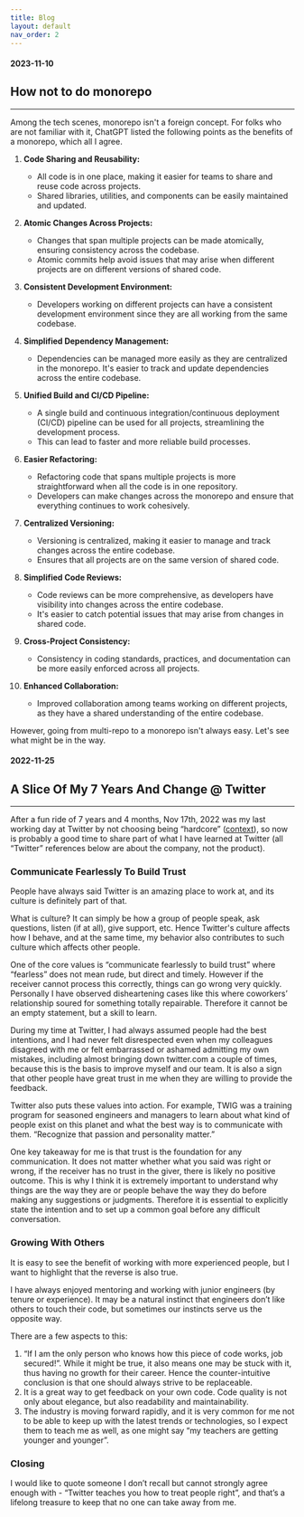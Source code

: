 ```yaml
---
title: Blog
layout: default
nav_order: 2
---
```


#### 2023-11-10


## How not to do monorepo
-------------------------

Among the tech scenes, monorepo isn't a foreign concept. For folks who are not familiar with it, ChatGPT listed the following points as the benefits of a monorepo, which all I agree.

1. **Code Sharing and Reusability:**
   - All code is in one place, making it easier for teams to share and reuse code across projects.
   - Shared libraries, utilities, and components can be easily maintained and updated.

2. **Atomic Changes Across Projects:**
   - Changes that span multiple projects can be made atomically, ensuring consistency across the codebase.
   - Atomic commits help avoid issues that may arise when different projects are on different versions of shared code.

3. **Consistent Development Environment:**
   - Developers working on different projects can have a consistent development environment since they are all working from the same codebase.

4. **Simplified Dependency Management:**
   - Dependencies can be managed more easily as they are centralized in the monorepo. It's easier to track and update dependencies across the entire codebase.

5. **Unified Build and CI/CD Pipeline:**
   - A single build and continuous integration/continuous deployment (CI/CD) pipeline can be used for all projects, streamlining the development process.
   - This can lead to faster and more reliable build processes.

6. **Easier Refactoring:**
   - Refactoring code that spans multiple projects is more straightforward when all the code is in one repository.
   - Developers can make changes across the monorepo and ensure that everything continues to work cohesively.

7. **Centralized Versioning:**
   - Versioning is centralized, making it easier to manage and track changes across the entire codebase.
   - Ensures that all projects are on the same version of shared code.

8. **Simplified Code Reviews:**
   - Code reviews can be more comprehensive, as developers have visibility into changes across the entire codebase.
   - It's easier to catch potential issues that may arise from changes in shared code.

9. **Cross-Project Consistency:**
   - Consistency in coding standards, practices, and documentation can be more easily enforced across all projects.

10. **Enhanced Collaboration:**
    - Improved collaboration among teams working on different projects, as they have a shared understanding of the entire codebase.

However, going from multi-repo to a monorepo isn't always easy. Let's see what might be in the way.





#### 2022-11-25 

## A Slice Of My 7 Years And Change @ Twitter
---------------------------------------------

After a fun ride of 7 years and 4 months, Nov 17th, 2022 was my last working day at Twitter by not choosing being “hardcore” ([context](https://gizmodo.com/elon-musk-email-be-part-of-hardcore-twitter-or-leave-1849789128)), so now is probably a good time to share part of what I have learned at Twitter (all “Twitter” references below are about the company, not the product).

### Communicate Fearlessly To Build Trust

People have always said Twitter is an amazing place to work at, and its culture is definitely part of that.

What is culture? It can simply be how a group of people speak, ask questions, listen (if at all), give support, etc. Hence Twitter's culture affects how I behave, and at the same time, my behavior also contributes to such culture which affects other people.

One of the core values is “communicate fearlessly to build trust” where “fearless” does not mean rude, but direct and timely. However if the receiver cannot process this correctly, things can go wrong very quickly. Personally I have observed disheartening cases like this where coworkers’ relationship soured for something totally repairable. Therefore it cannot be an empty statement, but a skill to learn.

During my time at Twitter, I had always assumed people had the best intentions, and I had never felt disrespected even when my colleagues disagreed with me or felt embarrassed or ashamed admitting my own mistakes, including almost bringing down twitter.com a couple of times, because this is the basis to improve myself and our team. It is also a sign that other people have great trust in me when they are willing to provide the feedback.

Twitter also puts these values into action. For example, TWIG was a training program for seasoned engineers and managers to learn about what kind of people exist on this planet and what the best way is to communicate with them. “Recognize that passion and personality matter.”

One key takeaway for me is that trust is the foundation for any communication. It does not matter whether what you said was right or wrong, if the receiver has no trust in the giver, there is likely no positive outcome. This is why I think it is extremely important to understand why things are the way they are or people behave the way they do before making any suggestions or judgments. Therefore it is essential to explicitly state the intention and to set up a common goal before any difficult conversation.

### Growing With Others

It is easy to see the benefit of working with more experienced people, but I want to highlight that the reverse is also true.

I have always enjoyed mentoring and working with junior engineers (by tenure or experience). It may be a natural instinct that engineers don’t like others to touch their code, but sometimes our instincts serve us the opposite way.

There are a few aspects to this:

1. “If I am the only person who knows how this piece of code works, job secured!”. While it might be true, it also means one may be stuck with it, thus having no growth for their career. Hence the counter-intuitive conclusion is that one should always strive to be replaceable.
2. It is a great way to get feedback on your own code. Code quality is not only about elegance, but also readability and maintainability.
3. The industry is moving forward rapidly, and it is very common for me not to be able to keep up with the latest trends or technologies, so I expect them to teach me as well, as one might say “my teachers are getting younger and younger”.

### Closing

I would like to quote someone I don’t recall but cannot strongly agree enough with - “Twitter teaches you how to treat people right”, and that’s a lifelong treasure to keep that no one can take away from me.
